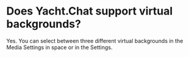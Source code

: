 

# Does Yacht.Chat support virtual backgrounds?

Yes. You can select between three different virtual backgrounds in the Media Settings in space or in the Settings.

